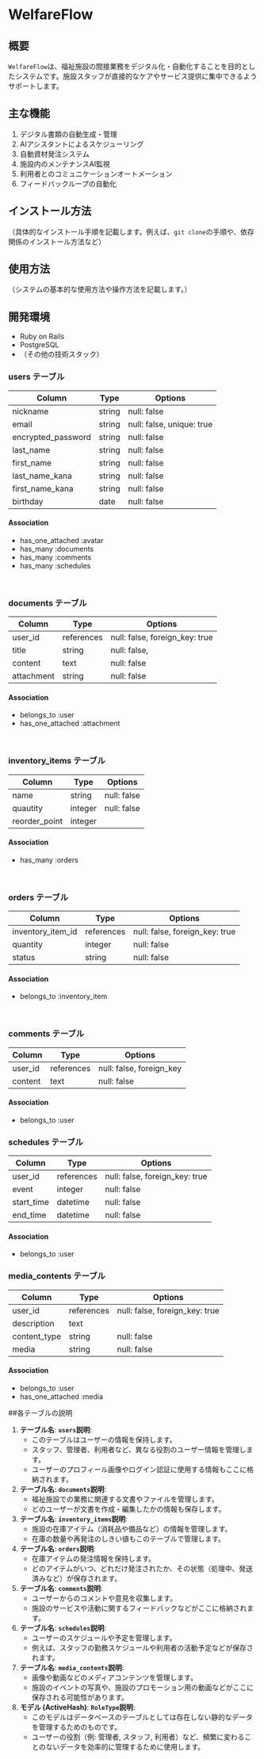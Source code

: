 # WelfareFlow

## 概要

`WelfareFlow`は、福祉施設の間接業務をデジタル化・自動化することを目的としたシステムです。施設スタッフが直接的なケアやサービス提供に集中できるようサポートします。

## 主な機能

1. デジタル書類の自動生成・管理
2. AIアシスタントによるスケジューリング
3. 自動資材発注システム
4. 施設内のメンテナンスAI監視
5. 利用者とのコミュニケーションオートメーション
6. フィードバックループの自動化

## インストール方法

（具体的なインストール手順を記載します。例えば、`git clone`の手順や、依存関係のインストール方法など）

## 使用方法

（システムの基本的な使用方法や操作方法を記載します。）

## 開発環境

- Ruby on Rails
- PostgreSQL
- （その他の技術スタック）

### users テーブル

| Column             | Type    | Options                   |
| ------------------ | ------- | ------------------------- |
| nickname               | string  | null: false               |
| email              | string  | null: false, unique: true |
| encrypted_password | string  | null: false               |
| last_name          | string  | null: false               |
| first_name         | string  | null: false               |
| last_name_kana     | string  | null: false               |
| first_name_kana    | string  | null: false               |
| birthday           | date    | null: false               |

#### Association

- has_one_attached :avatar
- has_many :documents
- has_many :comments
- has_many :schedules 


<br>

### documents テーブル

| Column             | Type         | Options                        |
| ------------------ | ------------ | ------------------------------ |
| user_id            | references   | null: false, foreign_key: true |
| title              | string       | null: false,                   |
| content            | text         | null: false                    |
| attachment         | string       | null: false                    |




#### Association

- belongs_to :user
- has_one_attached :attachment


<br>

### inventory_items  テーブル

| Column                 | Type       | Options                        |
| ---------------------- | ---------- | ------------------------------ |
| name                   | string     | null: false                    |
| quautity               | integer    | null: false                    |
| reorder_point          | integer    |                                |


#### Association

- has_many :orders


<br>

### orders テーブル

| Column               | Type              | Options                          |
| -------------------- | ----------------- | ---------------------------------|
| inventory_item_id    | references        | null: false, foreign_key: true   |
| quantity             | integer           | null: false                      |
| status               | string            | null: false                      |


#### Association

- belongs_to :inventory_item

<br>

### comments テーブル

| Column    | Type       | Options                  |
| --------- | ---------- | ------------------------ |
| user_id   | references | null: false, foreign_key |
| content   | text       | null: false              |


#### Association

- belongs_to :user

### schedules テーブル

| Column       | Type              | Options                        |
| ------------ | ----------------- | -------------------------------|
| user_id      | references        | null: false, foreign_key: true |
| event        | integer           | null: false                    |
| start_time   | datetime          | null: false                    |
| end_time     | datetime          | null: false                    |

#### Association

- belongs_to :user

### media_contents  テーブル

| Column         | Type         | Options                        |
| -------------- | ------------ | -------------------------------|
| user_id        | references   | null: false, foreign_key: true |
| description    | text         |                                |
| content_type   | string       | null: false                    |
| media          | string       | null: false                    |

#### Association

- belongs_to :user
- has_one_attached :media

##各テーブルの説明
1. **テーブル名**: **`users`説明**:
    - このテーブルはユーザーの情報を保持します。
    - スタッフ、管理者、利用者など、異なる役割のユーザー情報を管理します。
    - ユーザーのプロフィール画像やログイン認証に使用する情報もここに格納されます。
2. **テーブル名**: **`documents`説明**:
    - 福祉施設での業務に関連する文書やファイルを管理します。
    - どのユーザーが文書を作成・編集したかの情報も保存します。
3. **テーブル名**: **`inventory_items`説明**:
    - 施設の在庫アイテム（消耗品や備品など）の情報を管理します。
    - 在庫の数量や再発注のしきい値もこのテーブルで管理します。
4. **テーブル名**: **`orders`説明**:
    - 在庫アイテムの発注情報を保持します。
    - どのアイテムがいつ、どれだけ発注されたか、その状態（処理中、発送済みなど）が保存されます。
5. **テーブル名**: **`comments`説明**:
    - ユーザーからのコメントや意見を収集します。
    - 施設のサービスや活動に関するフィードバックなどがここに格納されます。
6. **テーブル名**: **`schedules`説明**:
    - ユーザーのスケジュールや予定を管理します。
    - 例えば、スタッフの勤務スケジュールや利用者の活動予定などが保存されます。
7. **テーブル名**: **`media_contents`説明**:
    - 画像や動画などのメディアコンテンツを管理します。
    - 施設のイベントの写真や、施設のプロモーション用の動画などがここに保存される可能性があります。
8. **モデル (ActiveHash)**: **`RoleType`説明**:
    - このモデルはデータベースのテーブルとしては存在しない静的なデータを管理するためのものです。
    - ユーザーの役割（例: 管理者, スタッフ, 利用者）など、頻繁に変わることのないデータを効率的に管理するために使用します。